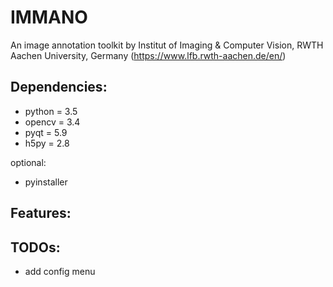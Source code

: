 # IMMANO
An image annotation toolkit 
by Institut of Imaging & Computer Vision, RWTH Aachen University, Germany
(https://www.lfb.rwth-aachen.de/en/)

## Dependencies:

- python = 3.5
- opencv = 3.4 
- pyqt = 5.9
- h5py = 2.8

optional:
- pyinstaller

## Features:

## TODOs:

- add config menu
